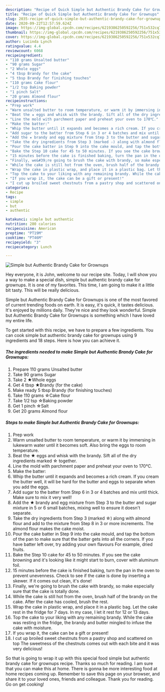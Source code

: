 ```yaml
---
description: "Recipe of Quick Simple but Authentic Brandy Cake for Grownups"
title: "Recipe of Quick Simple but Authentic Brandy Cake for Grownups"
slug: 2035-recipe-of-quick-simple-but-authentic-brandy-cake-for-grownups
date: 2020-09-22T12:57:59.624Z
image: https://img-global.cpcdn.com/recipes/6219386250592256/751x532cq70/simple-but-authentic-brandy-cake-for-grownups-recipe-main-photo.jpg
thumbnail: https://img-global.cpcdn.com/recipes/6219386250592256/751x532cq70/simple-but-authentic-brandy-cake-for-grownups-recipe-main-photo.jpg
cover: https://img-global.cpcdn.com/recipes/6219386250592256/751x532cq70/simple-but-authentic-brandy-cake-for-grownups-recipe-main-photo.jpg
author: Lucinda Lynch
ratingvalue: 4.4
reviewcount: 6068
recipeingredient:
- "110 grams Unsalted butter"
- "90 grams Sugar"
- "2 Whole eggs"
- "4 tbsp Brandy for the cake"
- "5 tbsp Brandy for finishing touches"
- "110 grams Cake flour"
- "1/2 tsp Baking powder"
- "1 pinch Salt"
- "20 grams Almond flour"
recipeinstructions:
- "Prep work"
- "Warm unsalted butter to room temperature, or warm it by immersing in lukewarm water until it becomes soft. Also bring the eggs to room temperature."
- "Beat the ★ eggs and whisk with the brandy. Sift all of the dry ingredients marked ☆ together."
- "Line the mold with parchment paper and preheat your oven to 170℃."
- "Make the batter:"
- "Whip the butter until it expands and becomes a rich cream. If you cream the butter well, it will be hard for the butter and eggs to separate when you add the eggs."
- "Add sugar to the batter from Step 6 in 3 or 4 batches and mix until thick. Make sure to mix it very well!"
- "Add the ★ brandy and egg mixture from Step 3 to the butter and sugar mixture in 5 or 6 small batches, mixing well to ensure it doesn&#39;t separate."
- "Take the dry ingredients from Step 3 (marked ☆) along with almond flour and add to the mixture from Step 8 in 3 or more increments. The almond flour makes the cake moist."
- "Pour the cake batter in Step 9 into the cake mould, and tap the bottom of the pan to make sure that the batter gets into all the corners. If you have batter left over, try adding your own flavours For example, dried fruits."
- "Bake the Step 10 cake for 45 to 50 minutes. If you see the cake browning and it&#39;s looking like it might start to burn, cover with aluminum foil."
- "15 minutes before the cake is finished baking, turn the pan in the oven to prevent unevenness. Check to see if the cake is done by inserting a skewer. If it comes out clean, it&#39;s done!"
- "Finally, we&#39;re going to brush the cake with brandy, so make especially sure that the cake is totally done."
- "While the cake is still hot from the oven, brush half of the brandy on the cake. After the cake has cooled, brush the rest."
- "Wrap the cake in plastic wrap, and place it in a plastic bag. Let the cake rest in the fridge for 7 days. In my case, I let it rest for 12 or 13 days."
- "Top the cake to your liking with any remaining brandy. While the cake was resting in the fridge, the brandy and butter mingled to infuse the cake with moisture."
- "If you wrap it, the cake can be a gift or present!"
- "I cut up broiled sweet chestnuts from a pastry shop and scattered on top The sweetness of the chestnuts comes out with each bite and it was very delicious!"
categories:
- Recipe
tags:
- simple
- but
- authentic

katakunci: simple but authentic 
nutrition: 280 calories
recipecuisine: American
preptime: "PT19M"
cooktime: "PT46M"
recipeyield: "3"
recipecategory: Lunch

---
```



![Simple but Authentic Brandy Cake for Grownups](https://img-global.cpcdn.com/recipes/6219386250592256/751x532cq70/simple-but-authentic-brandy-cake-for-grownups-recipe-main-photo.jpg)

Hey everyone, it is John, welcome to our recipe site. Today, I will show you a way to make a special dish, simple but authentic brandy cake for grownups. It is one of my favorites. This time, I am going to make it a little bit tasty. This will be really delicious.

Simple but Authentic Brandy Cake for Grownups is one of the most favored of current trending foods on earth. It is easy, it's quick, it tastes delicious. It's enjoyed by millions daily. They're nice and they look wonderful. Simple but Authentic Brandy Cake for Grownups is something which I have loved my entire life.




To get started with this recipe, we have to prepare a few ingredients. You can cook simple but authentic brandy cake for grownups using 9 ingredients and 18 steps. Here is how you can achieve it.

<!--inarticleads1-->

##### The ingredients needed to make Simple but Authentic Brandy Cake for Grownups:

1. Prepare 110 grams Unsalted butter
1. Take 90 grams Sugar
1. Take 2 ★Whole eggs
1. Get 4 tbsp ★Brandy (for the cake)
1. Make ready 5 tbsp Brandy (for finishing touches)
1. Take 110 grams ☆Cake flour
1. Take 1/2 tsp ☆Baking powder
1. Get 1 pinch ☆Salt
1. Get 20 grams Almond flour




<!--inarticleads2-->

##### Steps to make Simple but Authentic Brandy Cake for Grownups:

1. Prep work
1. Warm unsalted butter to room temperature, or warm it by immersing in lukewarm water until it becomes soft. Also bring the eggs to room temperature.
1. Beat the ★ eggs and whisk with the brandy. Sift all of the dry ingredients marked ☆ together.
1. Line the mold with parchment paper and preheat your oven to 170℃.
1. Make the batter:
1. Whip the butter until it expands and becomes a rich cream. If you cream the butter well, it will be hard for the butter and eggs to separate when you add the eggs.
1. Add sugar to the batter from Step 6 in 3 or 4 batches and mix until thick. Make sure to mix it very well!
1. Add the ★ brandy and egg mixture from Step 3 to the butter and sugar mixture in 5 or 6 small batches, mixing well to ensure it doesn&#39;t separate.
1. Take the dry ingredients from Step 3 (marked ☆) along with almond flour and add to the mixture from Step 8 in 3 or more increments. The almond flour makes the cake moist.
1. Pour the cake batter in Step 9 into the cake mould, and tap the bottom of the pan to make sure that the batter gets into all the corners. If you have batter left over, try adding your own flavours For example, dried fruits.
1. Bake the Step 10 cake for 45 to 50 minutes. If you see the cake browning and it&#39;s looking like it might start to burn, cover with aluminum foil.
1. 15 minutes before the cake is finished baking, turn the pan in the oven to prevent unevenness. Check to see if the cake is done by inserting a skewer. If it comes out clean, it&#39;s done!
1. Finally, we&#39;re going to brush the cake with brandy, so make especially sure that the cake is totally done.
1. While the cake is still hot from the oven, brush half of the brandy on the cake. After the cake has cooled, brush the rest.
1. Wrap the cake in plastic wrap, and place it in a plastic bag. Let the cake rest in the fridge for 7 days. In my case, I let it rest for 12 or 13 days.
1. Top the cake to your liking with any remaining brandy. While the cake was resting in the fridge, the brandy and butter mingled to infuse the cake with moisture.
1. If you wrap it, the cake can be a gift or present!
1. I cut up broiled sweet chestnuts from a pastry shop and scattered on top The sweetness of the chestnuts comes out with each bite and it was very delicious!




So that is going to wrap it up with this special food simple but authentic brandy cake for grownups recipe. Thanks so much for reading. I am sure that you can make this at home. There is gonna be more interesting food at home recipes coming up. Remember to save this page on your browser, and share it to your loved ones, friends and colleague. Thank you for reading. Go on get cooking!
